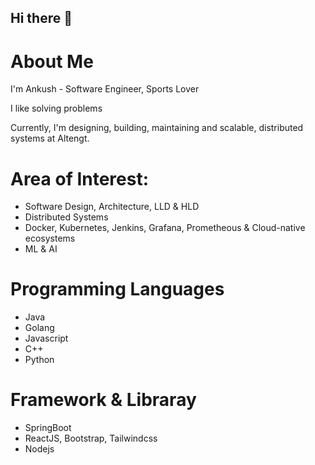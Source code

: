## Hi there 👋

# About Me
I'm Ankush - Software Engineer, Sports Lover 

I like solving problems 

Currently, I'm designing, building, maintaining and scalable, distributed systems at Altengt.


# Area of Interest:
* Software Design, Architecture, LLD & HLD 
* Distributed Systems
* Docker, Kubernetes, Jenkins, Grafana, Prometheous & Cloud-native ecosystems
* ML & AI

# Programming Languages
* Java
* Golang
* Javascript
* C++
* Python

# Framework & Libraray
* SpringBoot
* ReactJS, Bootstrap, Tailwindcss
* Nodejs

<!--
**Ankushryuga/Ankushryuga** is a ✨ _special_ ✨ repository because its `README.md` (this file) appears on your GitHub profile.

Here are some ideas to get you started:

- 🔭 I’m currently working on ...
- 🌱 I’m currently learning ...

- 👯 I’m looking to collaborate on ...
- 🤔 I’m looking for help with ...
- 💬 Ask me about ...
- 📫 How to reach me: ...
- 😄 Pronouns: ...
- ⚡ Fun fact: ...
-->
